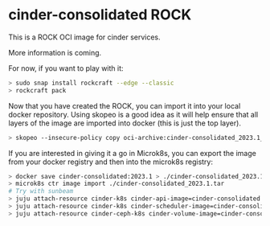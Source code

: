 # cinder-consolidated ROCK

This is a ROCK OCI image for cinder services.

More information is coming.

For now, if you want to play with it:

```bash
> sudo snap install rockcraft --edge --classic
> rockcraft pack
```

Now that you have created the ROCK, you can import it into
your local docker repository. Using skopeo is a good idea as
it will help ensure that all layers of the image are imported
into docker (this is just the top layer).

```bash
> skopeo --insecure-policy copy oci-archive:cinder-consolidated_2023.1_amd64.rock docker-daemon:cinder-consolidated:2023.1
```

If you are interested in giving it a go in Microk8s, you can
export the image from your docker registry and then into the
microk8s registry:

```bash
> docker save cinder-consolidated:2023.1 > ./cinder-consolidated_2023.1.tar
> microk8s ctr image import ./cinder-consolidated_2023.1.tar
# Try with sunbeam
> juju attach-resource cinder-k8s cinder-api-image=cinder-consolidated:2023.1
> juju attach-resource cinder-k8s cinder-scheduler-image=cinder-consolidated:2023.1
> juju attach-resource cinder-ceph-k8s cinder-volume-image=cinder-consolidated:2023.1
```
